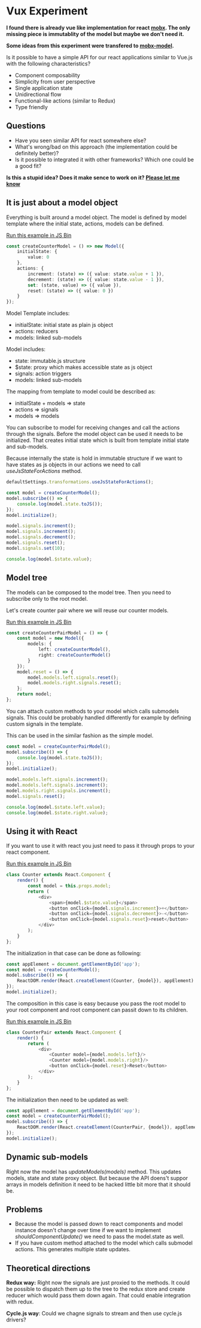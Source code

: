 # Vux Experiment

**I found there is already vue like implementation for react [mobx](https://github.com/mobxjs/mobx). The only missing piece is immutablity of the model but maybe we don't need it.**

**Some ideas from this experiment were transfered to  [mobx-model](https://github.com/pvasek/mobx-model).**

Is it possible to have a simple API for our react applications similar to Vue.js with 
the following characteristics?

- Component composability
- Simplicity from user perspective
- Single application state
- Unidirectional flow
- Functional-like actions (similar to Redux)
- Type friendly  

## Questions

- Have you seen similar API for react somewhere else?
- What's wrong/bad on this approach (the implementation could be definitely better)?
- Is it possible to integrated it with other frameworks? Which one could be a good fit?

__Is this a stupid idea? Does it make sence to work on it? [Please let me know](https://github.com/pvasek/vux/issues/1)__
## It is just about a model object

Everything is built around a model object. The model is defined by model template where 
the initial state, actions, models can be defined.

[Run this example in JS Bin](https://jsbin.com/dezoras/1/edit?js,console)

```typescript
const createCounterModel = () => new Model({
    initialState: {
        value: 0
    },
    actions: {
        increment: (state) => ({ value: state.value + 1 }), 
        decrement: (state) => ({ value: state.value - 1 }),
        set: (state, value) => ({ value }), 
        reset: (state) => ({ value: 0 })
    }
});
```

Model Template includes: 
- initialState: initial state as plain js object
- actions: reducers
- models: linked sub-models

Model includes:
- state: immutable.js structure
- $state: proxy which makes accessible state as js object 
- signals: action triggers
- models: linked sub-models
 
The mapping from template to model could be described as:
- initialState + models => state
- actions => signals
- models => models

You can subscribe to model for receiving changes and call the actions through the signals.
Before the model object can be used it needs to be initialized. That creates initial 
state which is built from template initial state and sub-models.

Because internally the state is hold in immutable structure if we want to have states as js 
objects in our actions we need to call _useJsStateForActions_ method.

```typescript
defaultSettings.transformations.useJsStateForActions();

const model = createCounterModel();
model.subscribe(() => {
    console.log(model.state.toJS());
});
model.initialize();

model.signals.increment();
model.signals.increment();
model.signals.decrement();
model.signals.reset();
model.signals.set(10);

console.log(model.$state.value);
```

## Model tree

The models can be composed to the model tree. Then you need to subscribe only
to the root model.

Let's create counter pair where we will reuse our counter models.

[Run this example in JS Bin](https://jsbin.com/kiqexok/edit?js,console)
```typescript
const createCounterPairModel = () => {
    const model = new Model({
        models: {
            left: createCounterModel(),
            right: createCounterModel()
        }
    });
    model.reset = () => {
        model.models.left.signals.reset();
        model.models.right.signals.reset();
    };
    return model;
};
```

You can attach custom methods to your model which calls submodels signals. This could be
probably handled differently for example by defining custom signals in the template.

This can be used in the similar fashion as the simple model.

```typescript
const model = createCounterPairModel();
model.subscribe(() => {
    console.log(model.state.toJS());
});
model.initialize();

model.models.left.signals.increment();
model.models.left.signals.increment();
model.models.right.signals.increment();
model.signals.reset();

console.log(model.$state.left.value);
console.log(model.$state.right.value);
```

## Using it with React

If you want to use it with react you just need to pass it through props 
to your react component.

[Run this example in JS Bin](https://jsbin.com/zobatu/edit?js,output)
```typescript
class Counter extends React.Component {
    render() {  
        const model = this.props.model;
        return (
            <div>
                <span>{model.$state.value}</span>
                <button onClick={model.signals.increment}>+</button>
                <button onClick={model.signals.decrement}>-</button>
                <button onClick={model.signals.reset}>reset</button>
            </div>
        );        
    }
};
```

The initialization in that case can be done as following:

```typescript
const appElement = document.getElementById('app');
const model = createCounterModel();
model.subscribe(() => {
    ReactDOM.render(React.createElement(Counter, {model}), appElement)
});
model.initialize();
```

The composition in this case is easy because you pass the root model to your root 
component and root component can passit down to its children.

[Run this example in JS Bin](https://jsbin.com/rokiwu/edit?js,output)
```typescript
class CounterPair extends React.Component {
    render() {  
        return (
            <div>
                <Counter model={model.models.left}/>
                <Counter model={model.models.right}/>
                <button onClick={model.reset}>Reset</button>
            </div>
        );        
    }
};
```

The initialization then need to be updated as well:

```typescript
const appElement = document.getElementById('app');
const model = createCounterPairModel();
model.subscribe(() => {
    ReactDOM.render(React.createElement(CounterPair, {model}), appElement)
});
model.initialize();
```

## Dynamic sub-models

Right now the model has _updateModels(models)_ method. This updates models, 
state and state proxy object. But because the API doens't suppor arrays in models
definition it need to be hacked little bit more that it should be.

## Problems
- Because the model is passed down to react components and model instance doesn't 
change over time if we want to implement _shouldComponentUpdate()_ we need to pass
the model.state as well.
- If you have custom method attached to the model which calls submodel actions. 
This generates multiple state updates.

## Theoretical directions

__Redux way:__ Right now the signals are just proxied to the methods. It could 
be possible to dispatch them up to the tree to the redux store and create reducer 
which would pass them down again. That could enable integration with redux.

__Cycle.js way__: Could we chagne signals to stream and then use cycle.js drivers?
